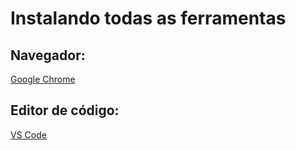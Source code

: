 # Instalando todas as ferramentas

## Navegador:

[Google Chrome](https://www.google.com/intl/pt-BR/chrome/thank-you.html?statcb=1&installdataindex=empty&defaultbrowser=0)

## Editor de código:

[VS Code](https://code.visualstudio.com/download)